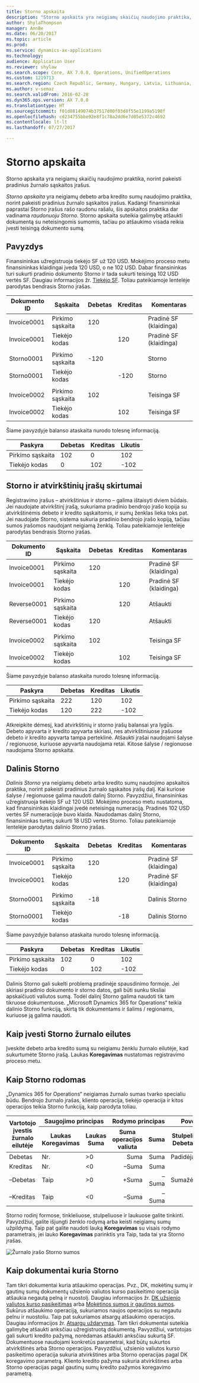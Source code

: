 ```yaml
---
title: Storno apskaita
description: "Storno apskaita yra neigiamų skaičių naudojimo praktika, norint pakeisti pradinius žurnalo sąskaitos įrašus."
author: ShylaThompson
manager: AnnBe
ms.date: 06/20/2017
ms.topic: article
ms.prod: 
ms.service: dynamics-ax-applications
ms.technology: 
audience: Application User
ms.reviewer: shylaw
ms.search.scope: Core, AX 7.0.0, Operations, UnifiedOperations
ms.custom: 1219713
ms.search.region: Czech Republic, Germany, Hungary, Latvia, Lithuania, Poland, Russia
ms.author: v-semaz
ms.search.validFrom: 2016-02-28
ms.dyn365.ops.version: AX 7.0.0
ms.translationtype: HT
ms.sourcegitcommit: f01d88149074b37517d00f03d8f55e1199a5198f
ms.openlocfilehash: cd234755bbe92e8f1c78a2dd6e7d05e5372c4692
ms.contentlocale: lt-lt
ms.lasthandoff: 07/27/2017

---
```


# <a name="storno-accounting"></a>Storno apskaita

Storno apskaita yra neigiamų skaičių naudojimo praktika, norint pakeisti pradinius žurnalo sąskaitos įrašus.

*Storno apskaita* yra neigiamų debeto arba kredito sumų naudojimo praktika, norint pakeisti pradinius žurnalo sąskaitos įrašus. Kadangi finansininkai paprastai Storno įrašus rašo raudonu rašalu, šis apskaitos praktika dar vadinama *raudonuoju Storno*. Storno apskaita suteikia galimybę atšaukti dokumentą su neteisingomis sumomis, tačiau po atšaukimo visada reikia įvesti teisingą dokumento sumą.

## <a name="example"></a>Pavyzdys
Finansininkas užregistruoja tiekėjo SF už 120 USD. Mokėjimo proceso metu finansininkas klaidingai įveda 120 USD, o ne 102 USD. Dabar finansininkas turi sukurti pradinio dokumento Storno ir tada sukurti teisingą 102 USD vertės SF. Daugiau informacijos žr. [Tiekėjo SF](../accounts-payable/vendor-invoices-overview.md). Toliau pateikiamoje lentelėje parodytas bendrasis Storno įrašas.

| **Dokumento ID** | **Sąskaita** | **Debetas** | **Kreditas** | **Komentaras**                  |
|-----------------|-------------|-----------|------------|------------------------------|
| Invoice0001     | Pirkimo sąskaita   | 120       |            | Pradinė SF (klaidinga) |
| Invoice0001     | Tiekėjo kodas  |           | 120        | Pradinė SF (klaidinga) |
|                 |             |           |            |                              |
| Storno0001      | Pirkimo sąskaita   | -120     |            | Storno                       |
| Storno0001      | Tiekėjo kodas  |           | -120      | Storno                       |
|                 |             |           |            |                              |
| Invoice0002     | Pirkimo sąskaita   | 102       |            | Teisinga SF              |
| Invoice0002     | Tiekėjo kodas  |           | 102        | Teisinga SF              |

Šiame pavyzdyje balanso ataskaita nurodo tolesnę informaciją.

| Paskyra    | Debetas | Kreditas | Likutis |
|------------|-------|--------|---------|
| Pirkimo sąskaita  | 102   | 0      | 102     |
| Tiekėjo kodas | 0     | 102    | -102    |

## <a name="differences-between-storno-and-reverse-entries"></a>Storno ir atvirkštinių įrašų skirtumai
Registravimo įrašus – atvirkštinius ir storno – galima ištaisyti dviem būdais. Jei naudojate atvirkštinį įrašą, sukuriama pradinio bendrojo įrašo kopija su atvirkštinėmis debeto ir kredito sąskaitomis, ir sumų ženklas lieka toks pat. Jei naudojate Storno, sistema sukuria pradinio bendrojo įrašo kopiją, tačiau sumos įrašomos naudojant neigiamą ženklą. Toliau pateikiamoje lentelėje parodytas bendrasis Storno įrašas.

| **Dokumento ID** | **Sąskaita** | **Debetas** | **Kreditas** | **Komentaras**                  |
|-----------------|-------------|-----------|------------|------------------------------|
| Invoice0001     | Pirkimo sąskaita   | 120       |            | Pradinė SF (klaidinga) |
| Invoice0001     | Tiekėjo kodas  |           | 120        | Pradinė SF (klaidinga) |
|                 |             |           |            |                              |
| Reverse0001     | Pirkimo sąskaita   |           | 120        | Atšaukti                      |
| Reverse0001     | Tiekėjo kodas  | 120       |            | Atšaukti                      |
|                 |             |           |            |                              |
| Invoice0002     | Pirkimo sąskaita   | 102       |            | Teisinga SF              |
| Invoice0002     | Tiekėjo kodas  |           | 102        | Teisinga SF              |

Šiame pavyzdyje balanso ataskaita nurodo tolesnę informaciją.

| Paskyra    | Debetas | Kreditas | Likutis |
|------------|-------|--------|---------|
| Pirkimo sąskaita  | 222   | 120    | 102     |
| Tiekėjo kodas | 120   | 222    | -102    |

Atkreipkite dėmesį, kad atvirkštinių ir storno įrašų balansai yra lygūs. Debeto apyvarta ir kredito apyvarta skiriasi, nes atvirkštiniuose įrašuose debeto ir kredito apyvarta tampa perteklinė. Atšaukti įrašai naudojami šalyse / regionuose, kuriuose apyvarta naudojama retai. Kitose šalyse / regionuose naudojama Storno apskaita.

## <a name="partial-storno"></a>Dalinis Storno
*Dalinis Storno* yra neigiamų debeto arba kredito sumų naudojimo apskaitos praktika, norint pakeisti pradinius žurnalo sąskaitos įrašų dalį. Kai kuriose šalyse / regionuose galima naudoti dalinį Storno. Pavyzdžiui, finansininkas užregistruoja tiekėjo SF už 120 USD. Mokėjimo proceso metu nustatoma, kad finansininkas klaidingai įvedė neteisingą numeraciją. Pradinės 102 USD vertės SF numeracijoje buvo klaida. Naudodamas dalinį Storno, finansininkas turėtų sukurti 18 USD vertės Storno. Toliau pateikiamoje lentelėje parodytas dalinio Storno įrašas.

| **Dokumento ID** | **Sąskaita** | **Debetas** | **Kreditas** | **Komentaras**                  |
|-----------------|-------------|-----------|------------|------------------------------|
| Invoice0001     | Pirkimo sąskaita   | 120       |            | Pradinė SF (klaidinga) |
| Invoice0001     | Tiekėjo kodas  |           | 120        | Pradinė SF (klaidinga) |
|                 |             |           |            |                              |
| Storno0001      | Pirkimo sąskaita   | \-18      |            | Dalinis Storno               |
| Storno0001      | Tiekėjo kodas  |           | \-18       | Dalinis Storno               |

Šiame pavyzdyje balanso ataskaita nurodo tolesnę informaciją.

| Paskyra    | Debetas | Kreditas | Likutis |
|------------|-------|--------|---------|
| Pirkimo sąskaita  | 102   | 0      | 102     |
| Tiekėjo kodas | 0     | 102    | -102    |

Dalinis Storno gali sukelti problemą pradinėje spausdinimo formoje. Jei skiriasi pradinio dokumento ir storno datos, gali būti sunku tiksliai apskaičiuoti valiutos sumą. Todėl dalinį Storno galima naudoti tik tam tikruose dokumentuose. „Microsoft Dynamics 365 for Operations“ teikia dalinio Storno funkciją, skirtą tik dokumentams ir šalims / regionams, kuriuose ją galima naudoti.

## <a name="how-to-enter-storno-on-journal-lines"></a>Kaip įvesti Storno žurnalo eilutes
Įveskite debeto arba kredito sumą su neigiamu ženklu žurnalo eilutėje, kad sukurtumėte Storno įrašą. Laukas **Koregavimas** nustatomas registravimo proceso metu. 

## <a name="how-storno-is-displayed"></a>Kaip Storno rodomas
„Dynamics 365 for Operations“ neigiamas žurnalo sumas tvarko specialiu būdu. Bendrojo žurnalo įrašas, kliento operacija, tiekėjo operacija ir kitos operacijos teikia Storno funkciją, kaip parodyta toliau.

<table>
<thead>
<tr class="row-1">
<th class="column-1" rowspan="2">Vartotojo įvestis žurnalo eilutėje</th>
<th class="column-2" colspan="2">Saugojimo principas</th>
<th class="column-4" colspan="2">Rodymo principas</th>
<th class="column-6" colspan="3">Poveikis išrašo ataskaitai</th>
</tr>
<tr class="row-1">
<th class="column-2">Laukas Koregavimas</th>
<th class="column-3">Laukas Suma</th>
<th class="column-4">Suma operacijos valiuta</th>
<th class="column-5">Suma</th>
<th class="column-6">Stulpelis Debetas</th>
<th class="column-7">Stulpelis Kreditas</th>
<th class="column-8">Stulpelis Balansas</th>
</tr>
</thead>
<tbody>
<tr class="row-2">
<td class="column-1"> Debetas</td>
<td class="column-2">Nr.</td>
<td class="column-3">&gt;0</td>
<td class="column-4" align="right">Suma</td>
<td class="column-5" align="right">Suma</td>
<td class="column-6">Padidėja</td>
<td class="column-7"></td>
<td class="column-8">Padidėja</td>
</tr>
<tr class="row-3">
<td class="column-1"> Kreditas</td>
<td class="column-2">Nr.</td>
<td class="column-3">&lt;0</td>
<td class="column-4" align="right">–Suma</td>
<td class="column-5" align="right">Suma</td>
<td class="column-6"></td>
<td class="column-7">Padidėja</td>
<td class="column-8">Sumažėja</td>
</tr>
<tr class="row-4">
<td class="column-1">–Debetas</td>
<td class="column-2">Taip</td>
<td class="column-3">&gt;0</td>
<td class="column-4" align="right">+Suma</td>
<td class="column-5" align="right">–Suma</td>
<td class="column-6">Sumažėja</td>
<td class="column-7"></td>
<td class="column-8">Padidėja</td>
</tr>
<tr class="row-5">
<td class="column-1">–Kreditas</td>
<td class="column-2">Taip</td>
<td class="column-3">&lt;0</td>
<td class="column-4" align="right">–Suma</td>
<td class="column-5" align="right">–Suma</td>
<td class="column-6"></td>
<td class="column-7">Sumažėja</td>
<td class="column-8">Sumažėja</td>
</tr>
</tbody>
</table>

Storno rodinį formose, tinkleliuose, stulpeliuose ir laukuose galite tinkinti. Pavyzdžiui, galite išjungti ženklo rodymą arba keisti neigiamų sumų užpildymą. Taip pat galite naudoti lauką **Koregavimas** su visais rodymo parametrais, jei lauko **Koregavimas** parinktis yra Taip, tada tai yra Storno įrašas.

![Žurnalo įrašo Storno sumos](./media/journal-storno.png)

## <a name="how-documents-create-storno"></a>Kaip dokumentai kuria Storno
Tam tikri dokumentai kuria atšaukimo operacijas. Pvz., DK, mokėtinų sumų ir gautinų sumų dokumentų užsienio valiutos kurso pasikeitimo operacija atšaukia negautą pelną ir nuostolį. Daugiau informacijos žr. [DK užsienio valiutos kurso pasikeitimas](../general-ledger/foreign-currency-revaluation-general-ledger.md) arba [Mokėtinos sumos ir gautinos sumos](../cash-bank-management/foreign-currency-revaluation-accounts-payable-accounts-receivable.md). Sukūrus atšaukimo operaciją, sukuriamos naujos operacijos su negautu pelnu ir nuostoliu. Taip pat sukuriamos atsargų atšaukimo operacijos. Daugiau informacijos žr. [Atsargų uždarymas](/dynamics365/unified-operations/supply-chain/cost-management/inventory-close). Tam tikri dokumentai suteikia galimybę atšaukti anksčiau užregistruotą dokumentą. Pavyzdžiui, vartotojas gali sukurti kredito pažymą, norėdamas atšaukti anksčiau sukurtą SF. Dokumentuose naudojami konkretūs parametrai, kad būtų sukurtos atvirkštinės arba Storno operacijos. Pavyzdžiui, užsienio valiutos kurso pasikeitimo operacija sukuria atvirkštines arba Storno operacijas pagal DK koregavimo parametrą. Kliento kredito pažyma sukuria atvirkštines arba Storno operacijas pagal gautinų sumų kredito pažymos koregavimo parametrą.


